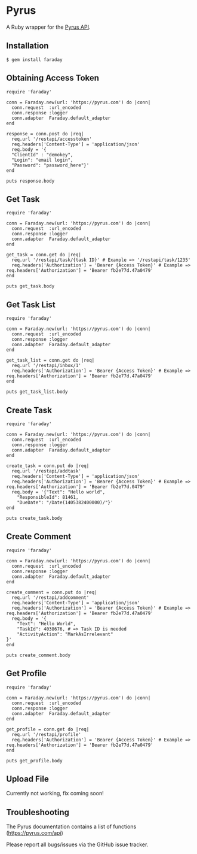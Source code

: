 Pyrus
=====


A Ruby wrapper for the [Pyrus API](https://pyrus.com/api).


Installation
------------

    $ gem install faraday


Obtaining Access Token
-------------------------------

    require 'faraday'

    conn = Faraday.new(url: 'https://pyrus.com') do |conn|
      conn.request  :url_encoded           
      conn.response :logger             
      conn.adapter  Faraday.default_adapter
    end

    response = conn.post do |req|
      req.url '/restapi/accesstoken'
      req.headers['Content-Type'] = 'application/json'
      req.body = '{
      "ClientId" : "demokey",
      "Login": "email login",
      "Password": "password_here"}'
    end

    puts response.body

Get Task
-------------------------------

    require 'faraday'

    conn = Faraday.new(url: 'https://pyrus.com') do |conn|
      conn.request  :url_encoded           
      conn.response :logger             
      conn.adapter  Faraday.default_adapter
    end

    get_task = conn.get do |req|                           
      req.url '/restapi/task/{task ID}' # Example => '/restapi/task/1235'
      req.headers['Authorization'] = 'Bearer {Access Token}' # Example => req.headers['Authorization'] = 'Bearer fb2e77d.47a0479'
    end

    puts get_task.body

 Get Task List
-------------------------------
    
    require 'faraday'

    conn = Faraday.new(url: 'https://pyrus.com') do |conn|
      conn.request  :url_encoded           
      conn.response :logger             
      conn.adapter  Faraday.default_adapter
    end

    get_task_list = conn.get do |req|                           
      req.url '/restapi/inbox/1'
      req.headers['Authorization'] = 'Bearer {Access Token}' # Example => req.headers['Authorization'] = 'Bearer fb2e77d.47a0479'
    end

    puts get_task_list.body

Create Task
-------------------------------

    require 'faraday'

    conn = Faraday.new(url: 'https://pyrus.com') do |conn|
      conn.request  :url_encoded           
      conn.response :logger             
      conn.adapter  Faraday.default_adapter
    end

    create_task = conn.put do |req|
      req.url '/restapi/addtask'
      req.headers['Content-Type'] = 'application/json'
      req.headers['Authorization'] = 'Bearer {Access Token}' # Example => req.headers['Authorization'] = 'Bearer fb2e77d.0479'
      req.body = '{"Text": "Hello world",
        "ResponsibleId": 81461,
        "DueDate": "/Date(1405382400000)/"}'
    end 

    puts create_task.body

Create Comment
-------------------------------

    require 'faraday'

    conn = Faraday.new(url: 'https://pyrus.com') do |conn|
      conn.request  :url_encoded           
      conn.response :logger             
      conn.adapter  Faraday.default_adapter
    end

    create_comment = conn.put do |req|
      req.url '/restapi/addcomment'
      req.headers['Content-Type'] = 'application/json'
      req.headers['Authorization'] = 'Bearer {Access Token}' # Example => req.headers['Authorization'] = 'Bearer fb2e77d.47a0479'
      req.body = '{
        "Text": "Hello World",
        "TaskId": 4038676, # => Task ID is needed 
        "ActivityAction": "MarkAsIrrelevant"
    }'
    end 

    puts create_comment.body

Get Profile
-------------------------------

    require 'faraday'

    conn = Faraday.new(url: 'https://pyrus.com') do |conn|
      conn.request  :url_encoded           
      conn.response :logger             
      conn.adapter  Faraday.default_adapter
    end

    get_profile = conn.get do |req|
      req.url '/restapi/profile'
      req.headers['Authorization'] = 'Bearer {Access Token}' # Example => req.headers['Authorization'] = 'Bearer fb2e77d.47a0479'
    end 

    puts get_profile.body

Upload File
-------------------------------
Currently not working, fix coming soon!

Troubleshooting
---------------

The Pyrus documentation contains a list of functions (https://pyrus.com/api)

Please report all bugs/issues via the GitHub issue tracker.
